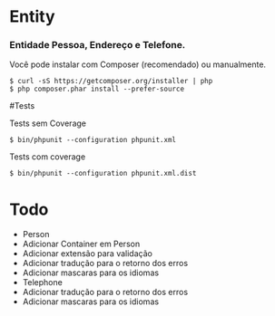 # Entity
### Entidade Pessoa, Endereço e Telefone.

Você pode instalar com Composer (recomendado) ou manualmente.

```
$ curl -sS https://getcomposer.org/installer | php
$ php composer.phar install --prefer-source
```
#Tests

Tests sem Coverage

```
$ bin/phpunit --configuration phpunit.xml
```
Tests com coverage
```
$ bin/phpunit --configuration phpunit.xml.dist
```

# Todo
- Person
 - Adicionar Container em Person
 - Adicionar extensão para validação
 - Adicionar tradução para o retorno dos erros
 - Adicionar mascaras para os idiomas
- Telephone
 - Adicionar tradução para o retorno dos erros
 - Adicionar mascaras para os idiomas
